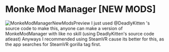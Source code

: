 # Monke Mod Manager [NEW MODS]
![MonkeModManagerNewModsPreview](https://github.com/canbegold-yt/MonkeModManager-New-Mods-/assets/117528721/31fd9495-885e-464c-a178-38b4d582068f)
I just used @DeadlyKitten 's source code to make this, anyone can make a version of MonkeModManager with like no skill (using DeadlyKitten's source code atleast)
Anyways I recommended using SteamVR cause its better for this, as the app searches for SteamVR gorilla tag first.
